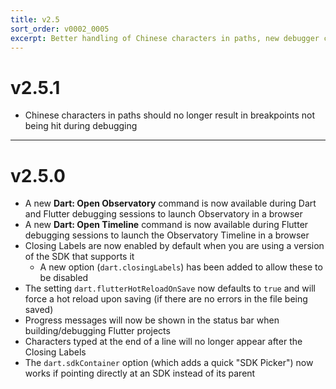 ```yaml
---
title: v2.5
sort_order: v0002_0005
excerpt: Better handling of Chinese characters in paths, new debugger commands...
---
```


# v2.5.1

- Chinese characters in paths should no longer result in breakpoints not being hit during debugging

---

# v2.5.0

- A new **Dart: Open Observatory** command is now available during Dart and Flutter debugging sessions to launch Observatory in a browser
- A new **Dart: Open Timeline** command is now available during Flutter debugging sessions to launch the Observatory Timeline in a browser
- Closing Labels are now enabled by default when you are using a version of the SDK that supports it
  - A new option (`dart.closingLabels`) has been added to allow these to be disabled
- The setting `dart.flutterHotReloadOnSave` now defaults to `true` and will force a hot reload upon saving (if there are no errors in the file being saved)
- Progress messages will now be shown in the status bar when building/debugging Flutter projects
- Characters typed at the end of a line will no longer appear after the Closing Labels
- The `dart.sdkContainer` option (which adds a quick "SDK Picker") now works if pointing directly at an SDK instead of its parent
